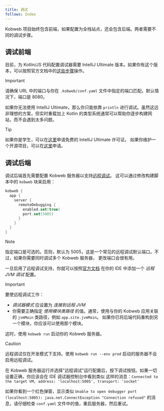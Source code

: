 ```yaml
---
title: 调试
follows: Index
---
```


Kobweb 项目始终包含前端，如果配置为全栈站点，还会包含后端。两者需要不同的调试步骤。

## 调试前端

目前，为 Kotlin/JS 代码配置调试器需要 IntelliJ Ultimate 版本。如果你有这个版本，可以按照官方文档中的[这些步骤](https://kotlinlang.org/docs/js-debugging.html#debug-in-the-ide)操作。

> [!IMPORTANT]
> 请确保 URL 中的端口与你在 `.kobweb/conf.yaml` 文件中指定的端口匹配。默认情况下，端口是 8080。

如果你无法使用 IntelliJ Ultimate，那么你只能依靠 `println` 进行调试。虽然这远非理想的方案，但实时重载加上 Kotlin 的类型系统通常可以帮助你逐步构建网站，而不会遇到太多问题。

> [!TIP]
> 如果你是学生，可以在[这里](https://www.jetbrains.com/community/education/#students)申请免费的 IntelliJ Ultimate 许可证。
> 如果你维护一个开源项目，可以在[这里](https://www.jetbrains.com/community/opensource/#support)申请。

## 调试后端

调试后端首先需要配置 Kobweb 服务器以支持[远程调试](https://en.wikipedia.org/wiki/Debugging#Remote_debugging)。
这可以通过修改构建脚本中的 `kobweb` 块来启用：

```kotlin
kobweb {
  app {
    server {
      remoteDebugging {
        enabled.set(true)
        port.set(5005)
      }
    }
  }
}
```

> [!NOTE]
> 指定端口是可选的。否则，默认为 5005，这是一个常见的远程调试默认端口。不过，如果你需要同时调试多个 Kobweb 服务器，
> 更改端口会很有用。

一旦启用了远程调试支持，你就可以按照[官方文档](https://www.jetbrains.com/help/idea/attaching-to-local-process.html#attach-to-remote)
在你的 IDE 中添加一个 *远程 JVM 调试* 配置。

> [!IMPORTANT]
> 要使远程调试工作：
> * *调试器模式* 应设置为 *连接到远程 JVM*
> * 你需要正确指定 *使用模块类路径* 的值。通常，使用与你的 Kobweb 应用关联的 `jvmMain` 类路径，例如 `app.site.jvmMain`。
>   如果你已将后端代码重构到另一个模块，你应该可以使用那个模块。

这时，使用 `kobweb run` 启动你的 Kobweb 服务器。

> [!CAUTION]
> 远程调试仅在开发模式下支持。使用 `kobweb run --env prod` 启动的服务器不会启用远程调试。

在 Kobweb 服务器运行并选择"远程调试"运行配置后，按下调试按钮。如果一切设置正确，你应该会在 IDE 调试器控制台中看到类似
这样的消息：`Connected to the target VM, address: 'localhost:5005', transport: 'socket'`

如果你看到一个红色弹窗，显示类似 `Unable to open debugger port (localhost:5005): java.net.ConnectException "Connection refused"`
的消息，请仔细检查 `conf.yaml` 文件中的值，重启服务器，然后重试。
